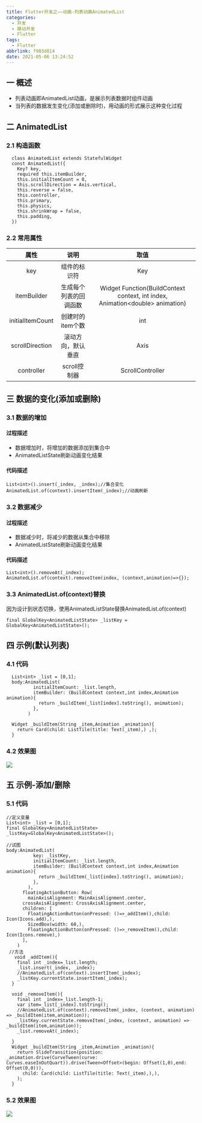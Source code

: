 ```yaml
---
title: Flutter开发之——动画-列表动画AnimatedList
categories:
  - 开发
  - 移动开发
  - Flutter
tags:
  - Flutter
abbrlink: f903d814
date: 2021-05-06 13:24:52
---
```

## 一 概述

* 列表动画即AnimatedList动画，是展示列表数据时组件动画
* 当列表的数据发生变化(添加或删除时)，用动画的形式展示这种变化过程

<!--more-->

## 二 AnimatedList

### 2.1 构造函数

```
  class AnimatedList extends StatefulWidget 
  const AnimatedList({
    Key? key,
    required this.itemBuilder,
    this.initialItemCount = 0,
    this.scrollDirection = Axis.vertical,
    this.reverse = false,
    this.controller,
    this.primary,
    this.physics,
    this.shrinkWrap = false,
    this.padding,
  })
```

### 2.2 常用属性

|       属性       |          说明          |                             取值                             |
| :--------------: | :--------------------: | :----------------------------------------------------------: |
|       key        |      组件的标识符      |                             Key                              |
|   itemBuilder    | 生成每个列表的回调函数 | Widget Function(BuildContext context, int index, Animation\<double> animation) |
| initialItemCount |    创建时的item个数    |                             int                              |
| scrollDirection  |   滚动方向，默认垂直   |                             Axis                             |
|    controller    |      scroll控制器      |                       ScrollController                       |

## 三 数据的变化(添加或删除)

### 3.1 数据的增加

#### 过程描述

* 数据增加时，将增加的数据添加到集合中
* AnimatedListState刷新动画变化结果

#### 代码描述

```
List<int>().insert(_index, _index);//集合变化
AnimatedList.of(context).insertItem(_index);//动画刷新
```

### 3.2 数据减少

#### 过程描述

* 数据减少时，将减少的数据从集合中移除
* AnimatedListState刷新动画变化结果

#### 代码描述

```
List<int>().removeAt(_index);
AnimatedList.of(context).removeItem(index, (context,animation)=>{});
```

### 3.3 AnimatedList.of(context)替换

因为设计到状态切换，使用AnimatedListState替换AnimatedList.of(context)

```
final GlobalKey<AnimatedListState> _listKey = GlobalKey<AnimatedListState>();
```

## 四 示例(默认列表)

### 4.1 代码

```
  List<int> _list = [0,1];
  body:AnimatedList(
          initialItemCount: _list.length,
          itemBuilder: (BuildContext context,int index,Animation animation){
            return _buildItem(_list[index].toString(), animation);
          },
        )
        
  Widget _buildItem(String _item,Animation _animation){
    return Card(child: ListTile(title: Text(_item),) ,);
  }    
```

### 4.2 效果图
![][1]
## 五 示例-添加/删除

### 5.1 代码

```
//定义变量
List<int> _list = [0,1];
final GlobalKey<AnimatedListState> _listKey=GlobalKey<AnimatedListState>();

//试图
body:AnimatedList(
          key: _listKey,
          initialItemCount: _list.length,
          itemBuilder: (BuildContext context,int index,Animation animation){
            return _buildItem(_list[index].toString(), animation);
          },
        ),
      floatingActionButton: Row(
        mainAxisAlignment: MainAxisAlignment.center,
      crossAxisAlignment: CrossAxisAlignment.center,
      children: [
        FloatingActionButton(onPressed: ()=>_addItem(),child: Icon(Icons.add),),
        SizedBox(width: 60,),
        FloatingActionButton(onPressed: ()=>_removeItem(),child: Icon(Icons.remove),)
      ],
    )
 //方法
   void _addItem(){
    final int _index=_list.length;
    _list.insert(_index, _index);
    //AnimatedList.of(context).insertItem(_index);
    _listKey.currentState.insertItem(_index);
  }

  void _removeItem(){
    final int _index=_list.length-1;
    var item=_list[_index].toString();
    //AnimatedList.of(context).removeItem(_index, (context, animation) => _buildItem(item,animation));
    _listKey.currentState.removeItem(_index, (context, animation) => _buildItem(item,animation));
    _list.removeAt(_index);

  }
  Widget _buildItem(String _item,Animation _animation){
    return SlideTransition(position: _animation.drive(CurveTween(curve: Curves.easeInOutQuart)).drive(Tween<Offset>(begin: Offset(1,0),end: Offset(0,0))),
      child: Card(child: ListTile(title: Text(_item),),),
    );
  }
```

### 5.2 效果图
![][2]



[1]:https://cdn.jsdelivr.net/gh/PGzxc/CDN@master/blog-flutter/flutter-animateslist-no-animal.png
[2]:https://cdn.jsdelivr.net/gh/PGzxc/CDN@master/blog-flutter/flutter-animatedlist-add-remove.gif